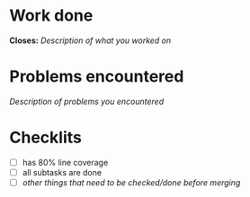 # Work done
**Closes:** 
_Description of what you worked on_

# Problems encountered 
_Description of problems you encountered_

# Checklits
* [ ] has 80% line coverage
* [ ] all subtasks are done
* [ ] _other things that need to be checked/done before merging_